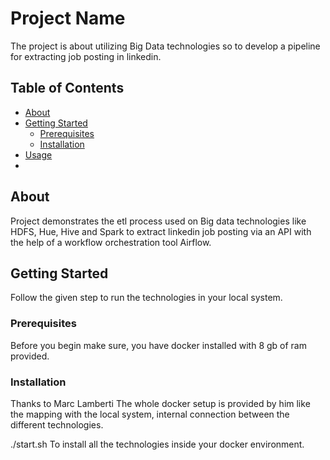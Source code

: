 # Project Name

The project is about utilizing Big Data technologies so to develop a pipeline for extracting job posting in linkedin. 

## Table of Contents

- [About](#about)
- [Getting Started](#getting-started)
  - [Prerequisites](#prerequisites)
  - [Installation](#installation)
- [Usage](#usage)
- 

## About

Project demonstrates the etl process used on Big data technologies like HDFS, Hue, Hive and Spark to extract linkedin job posting via an API with the help of a workflow orchestration tool Airflow.

## Getting Started

Follow the given step to run the technologies in your local system.

### Prerequisites

Before you begin make sure, you have docker installed with 8 gb of ram provided.

### Installation

Thanks to Marc Lamberti 
The whole docker setup is provided by him like the mapping with the local system, internal connection between the different technologies. 

./start.sh
To install all the technologies inside your docker environment.
